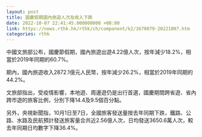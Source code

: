 ```yaml
---
layout: post
title: 國慶假期國內旅遊人次及收入下跌
date: 2022-10-07 22:41:45.000000000 +08:00
link: https://news.rthk.hk/rthk/ch/component/k2/1670079-20221007.htm
categories: rthk
---
```


中國文旅部公布，國慶節假期，國內旅遊出遊4.22億人次，按年減少18.2%，相當於2019年同期的60.7%。

期內，國內旅遊收入2872.1億元人民幣，按年減少26.2%，相當於2019年同期的44.2%。

文旅部指出，受疫情影響，本地遊、周邊遊仍是出行首選，國慶期間跨省遊、省內跨市遊的旅客比例，分別下降14.4及9.5個百分點。

另外，央視新聞指，10月1日至7日，全國旅客發送量按去年同期下跌，鐵路、公路、水路及民航預計發送旅客量合共近2.56億人次，日均發送3650.6萬人次，較去年同期日均數字下降36.4%。
